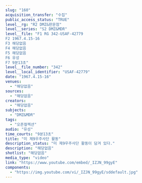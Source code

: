 ```yaml
---
slug: "160"
acquisition_transfer: "수집"
public_access_status: "TRUE"
level__rg: "R2 DMZ&판문점"
level__series: "S2 DMZ&MDR"
level__file: "F1 RG 342-USAF-42779
F2 1967.4.15-16
F3 해당없음 
F4 해당없음 
F5 해당없음 
F6 유성 
F7 9분13초"
level__file_number: "342"
level__local_identifier: "USAF-42779"
date: "1967.4.15-16"
venues: 
  - "해당없음"
sources: 
  - "해당없음"
creators: 
  - "해당없음"
subjects: 
  - "DMZ&MDR"
tags: 
  - "오픈컬렉션"
audio: "유성"
time_courts: "9분13초"
title: "미 제9우주사단 활동"
description_status: "미 제9우주사단 활동이 담겨 있다."
description: "해당없음"
shotlist: "해당없음"
media_type: "video"
link: "https://www.youtube.com/embed/_IZJN_99gyE"
components: 
  - "https://img.youtube.com/vi/_IZJN_99gyE/sddefault.jpg"
---
```

